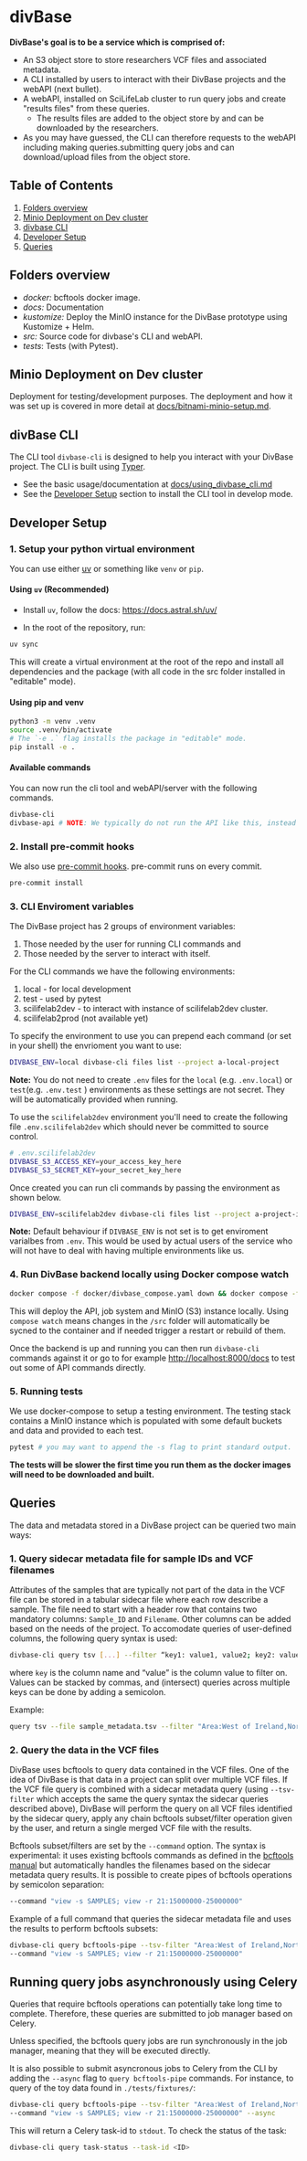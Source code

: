 # divBase

**DivBase's goal is to be a service which is comprised of:**

- An S3 object store to store researchers VCF files and associated metadata.
- A CLI installed by users to interact with their DivBase projects and the webAPI (next bullet).
- A webAPI, installed on SciLifeLab cluster to run query jobs and create "results files" from these queries.
  - The results files are added to the object store by and can be downloaded by the researchers.
- As you may have guessed, the CLI can therefore requests to the webAPI including making queries.submitting query jobs and can download/upload files from the object store.

## Table of Contents

1. [Folders overview](#folders-overview)
2. [Minio Deployment on Dev cluster](#minio-deployment-on-dev-cluster)
3. [divbase CLI](#divbase-cli)
4. [Developer Setup](#developer-setup)
5. [Queries](#queries)

## Folders overview

- *docker:* bcftools docker image.
- *docs:* Documentation
- *kustomize:* Deploy the MinIO instance for the DivBase prototype using Kustomize + Helm.
- *src:* Source code for divbase's CLI and webAPI.
- *tests*: Tests (with Pytest).

## Minio Deployment on Dev cluster

Deployment for testing/development purposes. The deployment and how it was set up is covered in more detail at [docs/bitnami-minio-setup.md](docs/bitnami-minio-setup.md).

## divBase CLI

The CLI tool `divbase-cli` is designed to help you interact with your DivBase project. The CLI is built using [Typer](https://typer.tiangolo.com).

- See the basic usage/documentation at [docs/using_divbase_cli.md](docs/using_divbase_cli.md)
- See the [Developer Setup](#developer-setup) section to install the CLI tool in develop mode.

## Developer Setup

### 1. Setup your python virtual environment

You can use either [uv](https://github.com/astral-sh/uv) or something like `venv` or `pip`.

#### Using `uv` (Recommended)

- Install `uv`, follow the docs: <https://docs.astral.sh/uv/>

- In the root of the repository, run:

```bash
uv sync
```

This will create a virtual environment at the root of the repo and install all dependencies and the package (with all code in the src folder installed in "editable" mode).

#### Using pip and venv

```bash
python3 -m venv .venv
source .venv/bin/activate
# The `-e .` flag installs the package in "editable" mode.
pip install -e .
```

#### Available commands

You can now run the cli tool and webAPI/server with the following commands.

```bash
divbase-cli
divbase-api # NOTE: We typically do not run the API like this, instead we use docker compose, keep reading below to see how.
```

### 2. Install pre-commit hooks

We also use [pre-commit hooks](https://pre-commit.com/). pre-commit runs on every commit.

```bash
pre-commit install
```

### 3. CLI Enviroment variables

The DivBase project has 2 groups of environment variables:

1. Those needed by the user for running CLI commands and
2. Those needed by the server to interact with itself.

For the CLI commands we have the following environments:

1. local - for local development
2. test - used by pytest
3. scilifelab2dev - to interact with instance of scilifelab2dev cluster.
4. scilifelab2prod (not available yet)

To specify the environment to use you can prepend each command (or set in your shell) the envrioment you want to use:

```bash
DIVBASE_ENV=local divbase-cli files list --project a-local-project
```

**Note:** You do not need to create `.env` files for the `local` (e.g. `.env.local`) or `test`(e.g. `.env.test` ) environments as these settings are not secret. They will be automatically provided when running.

To use the `scilifelab2dev` environment you'll need to create the following file `.env.scilifelab2dev` which should never be committed to source control.

```bash
# .env.scilifelab2dev
DIVBASE_S3_ACCESS_KEY=your_access_key_here
DIVBASE_S3_SECRET_KEY=your_secret_key_here
```

Once created you can run cli commands by passing the environment as shown below.

```bash
DIVBASE_ENV=scilifelab2dev divbase-cli files list --project a-project-in-the-cloud
```

**Note:** Default behaviour if `DIVBASE_ENV` is not set is to get enviroment varialbes from `.env`. This would be used by actual users of the service who will not have to deal with having multiple environments like us.

### 4. Run DivBase backend locally using Docker compose watch

```bash
docker compose -f docker/divbase_compose.yaml down && docker compose -f docker/divbase_compose.yaml watch
```

This will deploy the API, job system and MinIO (S3) instance locally. Using `compose watch` means changes in the `/src` folder will automatically be sycned to the container and if needed trigger a restart or rebuild of them.

Once the backend is up and running you can then run `divbase-cli` commands against it or go to for example <http://localhost:8000/docs> to test out some of API commands directly.

### 5. Running tests

We use docker-compose to setup a testing environment. The testing stack contains a MinIO instance which is populated with some default buckets and data and provided to each test.

```bash
pytest # you may want to append the -s flag to print standard output.
```

**The tests will be slower the first time you run them as the docker images will need to be downloaded and built.**

## Queries

The data and metadata stored in a DivBase project can be queried two main ways:

### 1. Query sidecar metadata file for sample IDs and VCF filenames

Attributes of the samples that are typically not part of the data in the VCF file can be stored in a tabular sidecar file where each row describe a sample. The file need to start with a header row that contains two mandatory columns: `Sample_ID` and `Filename`. Other columns can be added based on the needs of the project. To accomodate queries of user-defined columns, the following query syntax is used:

```bash
divbase-cli query tsv [...] --filter “key1: value1, value2; key2: value3, value4 […]”
```

where `key` is the column name and “value” is the column value to filter on. Values can be stacked by commas, and (intersect) queries across multiple keys can be done by adding a semicolon.

Example:

```bash
query tsv --file sample_metadata.tsv --filter "Area:West of Ireland,Northern Portugal;Sex:F"
```

### 2. Query the data in the VCF files

DivBase uses bcftools to query data contained in the VCF files. One of the idea of DivBase is that data in a project can split over multiple VCF files. If the VCF file query is combined with a sidecar metadata query (using `--tsv-filter` which accepts the same the query syntax the sidecar queries described above), DivBase will perform the query on all VCF files identified by the sidecar query, apply any chain bcftools subset/filter operation given by the user, and return a single merged VCF file with the results.

Bcftools subset/filters are set by the `--command` option. The syntax is experimental: it uses existing bcftools commands as defined in the [bcftools manual](https://samtools.github.io/bcftools/bcftools.html) but automatically handles the filenames based on the sidecar metadata query results. It is possible to create pipes of bcftools operations by semicolon separation:

```bash
--command "view -s SAMPLES; view -r 21:15000000-25000000"
```

Example of a full command that queries the sidecar metadata file and uses the results to perform bcftools subsets:

```bash
divbase-cli query bcftools-pipe --tsv-filter "Area:West of Ireland,Northern Portugal;Sex:F" \
--command "view -s SAMPLES; view -r 21:15000000-25000000"
```

## Running query jobs asynchronously using Celery

Queries that require bcftools operations can potentially take long time to complete. Therefore, these queries are submitted to job manager based on Celery.

Unless specified, the bcftools query jobs are run synchronously in the job manager, meaning that they will be executed directly.

It is also possible to submit asyncronous jobs to Celery from the CLI by adding the `--async` flag to `query bcftools-pipe` commands.
For instance, to query of the toy data found in `./tests/fixtures/`:

```bash
divbase-cli query bcftools-pipe --tsv-filter "Area:West of Ireland,Northern Portugal;Sex:F" \
--command "view -s SAMPLES; view -r 21:15000000-25000000" --async
```

This will return a Celery task-id to `stdout`. To check the status of the task:

```bash
divbase-cli query task-status --task-id <ID>
```
